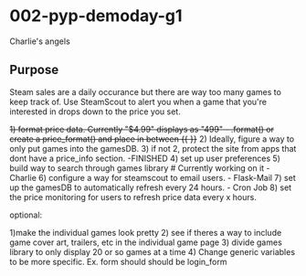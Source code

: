 # 002-pyp-demoday-g1
Charlie's angels

## Purpose
Steam sales are a daily occurance but there are way too many games to keep track of. Use SteamScout to alert you
when a game that you're interested in drops down to the price you set. 

~~1) format price data. Currently "$4.99" displays as "499" - .format() or create a price_format() and place in between {{ }}~~
2) Ideally, figure a way to only put games into the gamesDB. 
3) if not 2, protect the site from apps that dont have a price_info section. -FINISHED
4) set up user preferences
5) build way to search through games library # Currently working on it - Charlie
6) configure a way for steamscout to email users. - Flask-Mail
7) set up the gamesDB to automatically refresh every 24 hours. - Cron Job
8) set the price monitoring for users to refresh price data every x hours. 

optional:

1)make the individual games look pretty
2) see if theres a way to include game cover art, trailers, etc in the individual game page
3) divide games library to only display 20 or so games at a time
4) Change generic variables to be more specific. Ex. form should should be login_form
